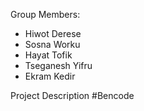



Group Members:
- Hiwot Derese
- Sosna Worku
- Hayat Tofik
- Tseganesh Yifru
- Ekram Kedir

Project Description 
#Bencode




